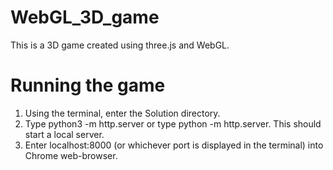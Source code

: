 # WebGL_3D_game

This is a 3D game created using three.js and WebGL.

# Running the game
1. Using the terminal, enter the Solution directory.
2. Type python3 -m http.server or type python -m http.server. This should start a local server.
3. Enter localhost:8000 (or whichever port is displayed in the terminal) into Chrome web-browser.
